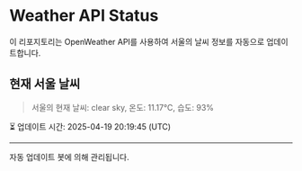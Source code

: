 
# Weather API Status

이 리포지토리는 OpenWeather API를 사용하여 서울의 날씨 정보를 자동으로 업데이트합니다.

## 현재 서울 날씨
> 서울의 현재 날씨: clear sky, 온도: 11.17°C, 습도: 93%

⏳ 업데이트 시간: 2025-04-19 20:19:45 (UTC)

---
자동 업데이트 봇에 의해 관리됩니다.
